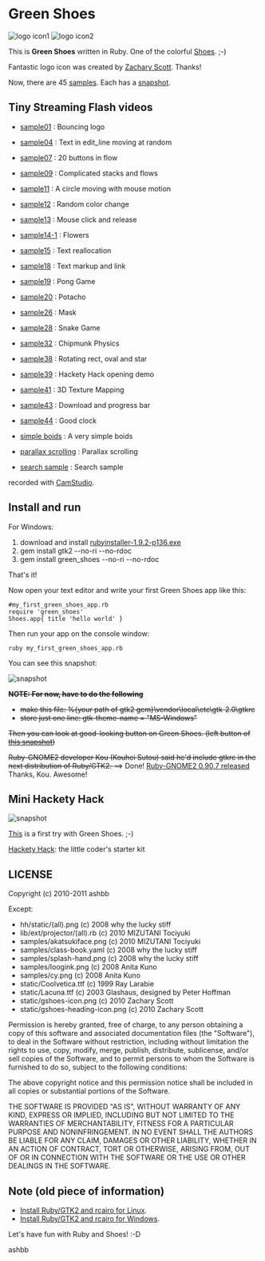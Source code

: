 Green Shoes
===========

![logo icon1](https://github.com/ashbb/green_shoes/raw/master/static/gshoes-heading-icon.png)
![logo icon2](https://github.com/ashbb/green_shoes/raw/master/static/gshoes-icon.png)

This is **Green Shoes** written in Ruby. One of the colorful [Shoes](http://shoes.heroku.com/).  ;-)

Fantastic logo icon was created by [Zachary Scott](https://github.com/zacharyscott). Thanks!

Now, there are 45 [samples](https://github.com/ashbb/green_shoes/tree/master/samples). Each has a [snapshot](https://github.com/ashbb/green_shoes/tree/master/snapshots).


Tiny Streaming Flash videos
---------------------------

- [sample01](http://www.rin-shun.com/shoes/green-shoes-sample1.swf.html) : Bouncing logo
- [sample04](http://www.rin-shun.com/shoes/green-shoes-sample4.swf.html) : Text in edit_line moving at random
- [sample07](http://www.rin-shun.com/shoes/green-shoes-sample7.swf.html) : 20 buttons in flow
- [sample09](http://www.rin-shun.com/shoes/green-shoes-sample9.swf.html) : Complicated stacks and flows
- [sample11](http://www.rin-shun.com/shoes/green-shoes-sample11.swf.html) : A circle moving with mouse motion
- [sample12](http://www.rin-shun.com/shoes/green-shoes-sample12.swf.html) : Random color change
- [sample13](http://www.rin-shun.com/shoes/green-shoes-sample13.swf.html) : Mouse click and release
- [sample14-1](http://www.rin-shun.com/shoes/green-shoes-sample14-1.swf.html) : Flowers
- [sample15](http://www.rin-shun.com/shoes/green-shoes-sample15.swf.html) : Text reallocation
- [sample18](http://www.rin-shun.com/shoes/green-shoes-sample18.swf.html) : Text markup and link
- [sample19](http://www.rin-shun.com/shoes/green-shoes-sample19.swf.html) : Pong Game
- [sample20](http://www.rin-shun.com/shoes/green-shoes-sample20.swf.html) : Potacho
- [sample26](http://www.rin-shun.com/shoes/green-shoes-sample26.swf.html) : Mask
- [sample28](http://www.rin-shun.com/shoes/green-shoes-sample28.swf.html) : Snake Game
- [sample32](http://www.rin-shun.com/shoes/green-shoes-sample32.swf.html) : Chipmunk Physics
- [sample38](http://www.rin-shun.com/shoes/green-shoes-sample38.swf.html) : Rotating rect, oval and star
- [sample39](http://www.rin-shun.com/shoes/green-shoes-sample39.swf.html) : Hackety Hack opening demo
- [sample41](http://www.rin-shun.com/shoes/green-shoes-sample41.swf.html) : 3D Texture Mapping
- [sample43](http://www.rin-shun.com/shoes/green-shoes-sample43.swf.html) : Download and progress bar
- [sample44](http://www.rin-shun.com/shoes/green-shoes-sample44.swf.html) : Good clock

- [simple boids](http://www.rin-shun.com/shoes/green-shoes-a-very-simple-boids.swf.html) : A very simple boids
- [parallax scrolling](http://www.rin-shun.com/shoes/green-shoes-parallax-scrolling.swf.html) : Parallax scrolling
- [search sample](http://www.rin-shun.com/shoes/search_sample_with_green_shoes.swf.html) : Search sample

recorded with [CamStudio](http://camstudio.org/).

Install and run
--------------

For Windows:

1. download and install [rubyinstaller-1.9.2-p136.exe](http://rubyinstaller.org/downloads/)   
2. gem install gtk2 --no-ri --no-rdoc   
3. gem install green_shoes --no-ri --no-rdoc   

That's it!

Now open your text editor and write your first Green Shoes app like this:

	#my_first_green_shoes_app.rb
	require 'green_shoes'
	Shoes.app{ title 'hello world' }

Then run your app on the console window:

	ruby my_first_green_shoes_app.rb

You can see this snapshot:

![snapshot](https://github.com/ashbb/green_shoes/raw/master/snapshots/helloworld.png)

<strike>**NOTE: For now, have to do the following**

- make this file: %{your path of gtk2 gem}\vendor\local\etc\gtk-2.0\gtkrc    
- store just one line: gtk-theme-name = "MS-Windows"    

Then you can look at good-looking button on Green Shoes.
(left button of [this snapshot](http://www.rin-shun.com/tmp/ruby-gtk2-buttons.png))

Ruby-GNOME2 developer Kou (Kouhei Sutou) said he'd include gtkrc in the next distribution of Ruby/GTK2. </strike> 
==> Done! [Ruby-GNOME2 0.90.7 released](http://ruby-gnome2.sourceforge.jp/?News_20110202_1) Thanks, Kou. Awesome!


Mini Hackety Hack
------------------

![snapshot](https://github.com/ashbb/green_shoes/raw/master/snapshots/mini-hh.png)

[This](http://www.rin-shun.com/shoes/green-shoes-mini-hh.swf.html) is a first try with Green Shoes. ;-)

[Hackety Hack](http://hacketyhack.heroku.com/): the little coder's starter kit


LICENSE
--------

Copyright (c) 2010-2011 ashbb

Except:

- hh/static/(all).png (c) 2008 why the lucky stiff
- lib/ext/projector/(all).rb (c) 2010 MIZUTANI Tociyuki
- samples/akatsukiface.png (c) 2010 MIZUTANI Tociyuki
- samples/class-book.yaml (c) 2008 why the lucky stiff
- samples/splash-hand.png (c) 2008 why the lucky stiff
- samples/loogink.png (c) 2008 Anita Kuno
- samples/cy.png (c) 2008 Anita Kuno
- static/Coolvetica.ttf (c) 1999 Ray Larabie
- static/Lacuna.ttf (c) 2003 Glashaus, designed by Peter Hoffman
- static/gshoes-icon.png (c) 2010 Zachary Scott
- static/gshoes-heading-icon.png (c) 2010 Zachary Scott

Permission is hereby granted, free of charge, to any person
obtaining a copy of this software and associated documentation
files (the "Software"), to deal in the Software without restriction,
including without limitation the rights to use, copy, modify, merge,
publish, distribute, sublicense, and/or sell copies of the Software,
and to permit persons to whom the Software is furnished to do so,
subject to the following conditions:
  
The above copyright notice and this permission notice shall be 
included in all copies or substantial portions of the Software.
   
THE SOFTWARE IS PROVIDED "AS IS", WITHOUT WARRANTY OF
ANY KIND, EXPRESS OR IMPLIED, INCLUDING BUT NOT LIMITED
TO THE WARRANTIES OF MERCHANTABILITY, FITNESS FOR A
PARTICULAR PURPOSE AND NONINFRINGEMENT. IN NO EVENT
SHALL THE AUTHORS BE LIABLE FOR ANY CLAIM, DAMAGES OR
OTHER LIABILITY, WHETHER IN AN ACTION OF CONTRACT, TORT
OR OTHERWISE, ARISING FROM, OUT OF OR IN CONNECTION
WITH THE SOFTWARE OR THE USE OR OTHER DEALINGS IN THE
SOFTWARE.


Note (old piece of information)
-----------------------------

- [Install Ruby/GTK2 and rcairo for Linux](https://github.com/ashbb/shoes_hack_note/tree/master/md/hack030.md).
- [Install Ruby/GTK2 and rcairo for Windows](https://github.com/ashbb/shoes_hack_note/tree/master/md/hack031.md).

Let's have fun with Ruby and Shoes! :-D

ashbb
